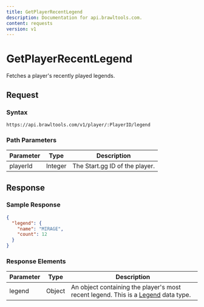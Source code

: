 ```yaml
---
title: GetPlayerRecentLegend
description: Documentation for api.brawltools.com.
content: requests
version: v1
---
```


# GetPlayerRecentLegend

Fetches a player's recently played legends.

## Request

### Syntax

```url
https://api.brawltools.com/v1/player/:PlayerID/legend
```

### Path Parameters

| Parameter | Type    | Description                    |
| --------- | ------- | ------------------------------ |
| playerId  | Integer | The Start.gg ID of the player. |

## Response

### Sample Response

```json
{
  "legend": {
    "name": "MIRAGE",
    "count": 12
  }
}
```

### Response Elements

| Parameter | Type   | Description                                                                                               |
| --------- | ------ | --------------------------------------------------------------------------------------------------------- |
| legend    | Object | An object containing the player's most recent legend. This is a [Legend](/v1/datatypes/legend) data type. |
